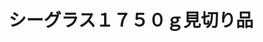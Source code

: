 ---
title: シーグラス１７５０ｇ見切り品
description: 
lang: ja
layout: product-page
id: 5
priority: 11
説明: 
価格: 1500
在庫: 1
---